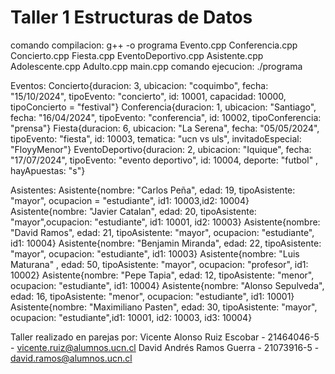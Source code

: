 # Taller 1 Estructuras de Datos
comando compilacion: g++ -o programa Evento.cpp Conferencia.cpp Concierto.cpp Fiesta.cpp EventoDeportivo.cpp Asistente.cpp Adolescente.cpp Adulto.cpp main.cpp
comando ejecucion: ./programa

Eventos: 
Concierto{duracion: 3, ubicacion: "coquimbo", fecha: "15/10/2024", tipoEvento: "concierto", id: 10001, capacidad: 10000, tipoConcierto = "festival"}
Conferencia{duracion: 1, ubicacion: "Santiago", fecha: "16/04/2024", tipoEvento: "conferencia", id: 10002, tipoConferencia: "prensa"}
Fiesta{duracion: 6, ubicacion: "La Serena", fecha: "05/05/2024", tipoEvento: "fiesta", id: 10003, tematica: "ucn vs uls", invitadoEspecial: "FloyyMenor"}
EventoDeportivo{duracion: 2, ubicacion: "Iquique", fecha: "17/07/2024", tipoEvento: "evento deportivo", id: 10004, deporte: "futbol" , hayApuestas: "s"}

Asistentes:
Asistente{nombre: "Carlos Peña", edad: 19, tipoAsistente: "mayor", ocupacion = "estudiante", id1: 10003,id2: 10004}
Asistente{nombre: "Javier Catalan", edad: 20, tipoAsistente: "mayor",ocupacion: "estudiante", id1: 10001, id2: 10003}
Asistente{nombre: "David Ramos", edad: 21, tipoAsistente: "mayor", ocupacion: "estudiante", id1: 10004}
Asistente{nombre: "Benjamin Miranda", edad: 22, tipoAsistente: "mayor", ocupacion: "estudiante", id1: 10003}
Asistente{nombre: "Luis Maturana" , edad: 50, tipoAsistente: "mayor", ocupacion: "profesor", id1: 10002}
Asistente{nombre: "Pepe Tapia", edad: 12, tipoAsistente: "menor", ocupacion: "estudiante", id1: 10004}
Asistente{nombre: "Alonso Sepulveda", edad: 16, tipoAsistente: "menor", ocupacion: "estudiante", id1: 10001}
Asistente{nombre: "Maximiliano Pasten", edad: 30, tipoAsistente: "mayor", ocupacion: "estudiante",id1: 10001, id2: 10003, id3: 10004}

Taller realizado en parejas por:
Vicente Alonso Ruiz Escobar - 21464046-5 - vicente.ruiz@alumnos.ucn.cl
David Andrés Ramos Guerra - 21073916-5 - david.ramos@alumnos.ucn.cl
